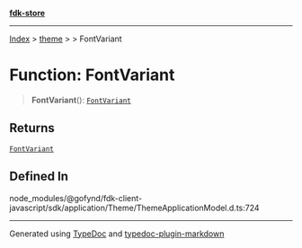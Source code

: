 [**fdk-store**](../../../README.md)
***

[Index](../../../API.md) > [theme](../../README.md) > [<internal>](../README.md) > FontVariant

# Function: FontVariant

> **FontVariant**(): [`FontVariant`](../type-aliases/type-alias.FontVariant.md)

## Returns

[`FontVariant`](../type-aliases/type-alias.FontVariant.md)

## Defined In

node\_modules/@gofynd/fdk-client-javascript/sdk/application/Theme/ThemeApplicationModel.d.ts:724

***
Generated using [TypeDoc](https://typedoc.org/) and [typedoc-plugin-markdown](https://www.npmjs.com/package/typedoc-plugin-markdown)
